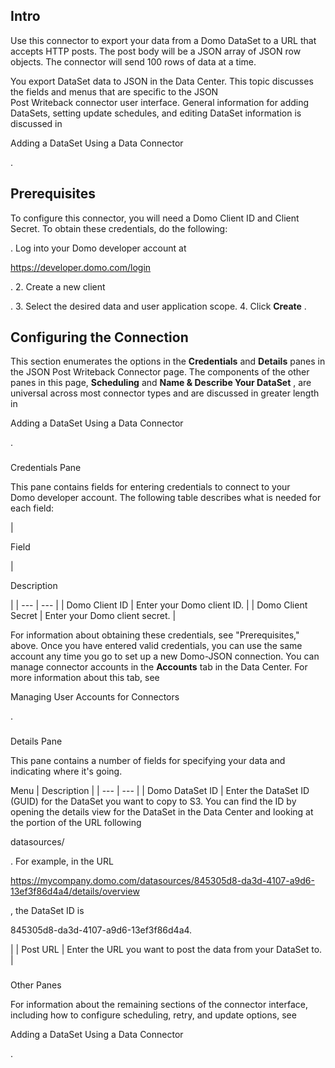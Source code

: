 

Intro
-------

Use this connector to export your data from a Domo DataSet to a URL that accepts HTTP posts. The post body will be a JSON array of JSON row objects. The connector will send 100 rows of data at a time.


 You export DataSet data to JSON in the Data Center. This topic discusses the fields and menus that are specific to the JSON Post Writeback connector user interface. General information for adding DataSets, setting update schedules, and editing DataSet information is discussed in


 Adding a DataSet Using a Data Connector


 .


 Prerequisites
---------------

To configure this connector, you will need a Domo Client ID and Client Secret. To obtain these credentials, do the following:

. Log into your Domo developer account at

https://developer.domo.com/login

.
2. Create a new client

.
3. Select the desired data and user application scope.
4. Click
 **Create**
 .

Configuring the Connection
----------------------------


 This section enumerates the options in the
 **Credentials**
 and
 **Details**
 panes in the JSON Post Writeback Connector page. The components of the other panes in this page,
 **Scheduling**
 and
 **Name & Describe Your DataSet**
 , are universal across most connector types and are discussed in greater length in

Adding a DataSet Using a Data Connector

.


###

Credentials Pane


 This pane contains fields for entering credentials to connect to your Domo developer account. The following table describes what is needed for each field:


|

Field

|

Description

|
| --- | --- |
|
 Domo Client ID
  |
 Enter your Domo client ID.
  |
|
 Domo Client Secret
  |
 Enter your Domo client secret.
  |


 For information about obtaining these credentials, see "Prerequisites," above. Once you have entered valid credentials, you can use the same account any time you go to set up a new Domo-JSON connection. You can manage connector accounts in the
 **Accounts**
 tab in the Data Center. For more information about this tab, see

Managing User Accounts for Connectors

.


###
 Details Pane

This pane contains a number of fields for specifying your data and indicating where it's going.


 Menu
  |
 Description
  |
| --- | --- |
|
 Domo DataSet ID
  |
 Enter the DataSet ID (GUID) for the DataSet you want to copy to S3. You can find the ID by opening the details view for the DataSet in the Data Center and looking at the portion of the URL following

datasources/

. For example, in the URL

https://mycompany.domo.com/datasources/845305d8-da3d-4107-a9d6-13ef3f86d4a4/details/overview

, the DataSet ID is

845305d8-da3d-4107-a9d6-13ef3f86d4a4.

|
|
 Post URL
  |
 Enter the URL you want to post the data from your DataSet to.
  |


###
 Other Panes

For information about the remaining sections of the connector interface, including how to configure scheduling, retry, and update options, see


 Adding a DataSet Using a Data Connector


 .

